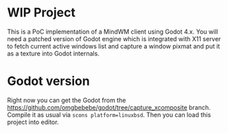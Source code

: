 # WIP Project
This is a PoC implementation of a MindWM client using Godot 4.x. You will need a patched version of Godot engine which is integrated with X11 server to fetch current active windows list and capture a window pixmat and put it as a texture into Godot internals.

# Godot version
Right now you can get the Godot from the https://github.com/omgbebebe/godot/tree/capture_xcomposite branch. Compile it as usual via `scons platform=linuxbsd`. Then you can load this project into editor.
